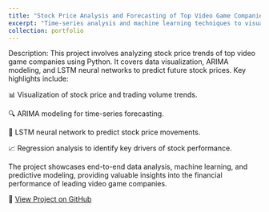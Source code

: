 ```yaml
---
title: "Stock Price Analysis and Forecasting of Top Video Game Companies"
excerpt: "Time-series analysis and machine learning techniques to visualize, forecast, and predict stock price trends using ARIMA and LSTM models."
collection: portfolio
---
```

Description:
This project involves analyzing stock price trends of top video game companies using Python. It covers data visualization, ARIMA modeling, and LSTM neural networks to predict future stock prices. Key highlights include:

📊 Visualization of stock price and trading volume trends.

🔍 ARIMA modeling for time-series forecasting.

🧠 LSTM neural network to predict stock price movements.

📈 Regression analysis to identify key drivers of stock performance.

The project showcases end-to-end data analysis, machine learning, and predictive modeling, providing valuable insights into the financial performance of leading video game companies.

🔗 [View Project on GitHub](https://github.com/cesarjaidar/portfolio/blob/master/files/Forecasting.py)
